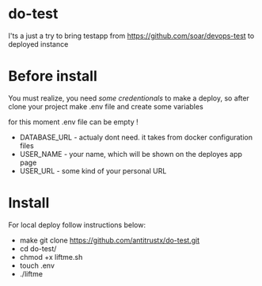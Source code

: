 # do-test
I'ts a just a try to bring testapp from https://github.com/soar/devops-test to deployed instance

# Before install
You must realize, you need *some credentionals* to make a deploy, so after clone your project make .env file and create some variables

for this moment .env file can be empty !

* DATABASE_URL - actualy dont need. it takes from docker configuration files
* USER_NAME - your name, which will be shown on the deployes app page
* USER_URL - some kind of your personal URL


# Install
For local deploy follow instructions below:
 * make git clone https://github.com/antitrustx/do-test.git
 * cd do-test/
 * chmod +x liftme.sh
 * touch .env
 * ./liftme
  
  
